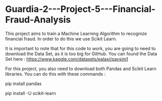# Guardia-2---Project-5---Financial-Fraud-Analysis

This project aims to train a Machine Learning Algorithm to recognize financial fraud. 
In order to do this we use Scikit Learn. 

It is important to note that for this code to work, you are going to need to download the Data Set, as it is too big for GitHub.
You can found the Data Set here : https://www.kaggle.com/datasets/ealaxi/paysim1

For this project, you also need to download both Pandas and Scikit Learn libraries.
You can do this with these commands : 

pip install pandas

pip install -U scikit-learn
